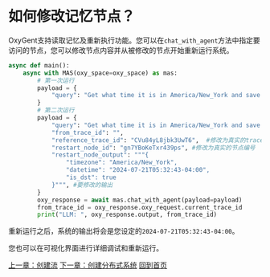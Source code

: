 # 如何修改记忆节点？

OxyGent支持读取记忆及重新执行功能。您可以在`chat_with_agent`方法中指定要访问的节点，您可以修改节点内容并从被修改的节点开始重新运行系统。

```python
async def main():
    async with MAS(oxy_space=oxy_space) as mas:
        # 第一次运行
        payload = {
            "query": "Get what time it is in America/New_York and save in `log.txt` under `./local_file`",
        }
        # 第二次运行
        payload = {
            "query": "Get what time it is in America/New_York and save in `log.txt` under `./local_file`",  
            "from_trace_id": "",
            "reference_trace_id": "CVu84yL8jbk3UwT6",  #修改为真实的trace编号
            "restart_node_id": "gn7YBoKeTxr439ps", #修改为真实的节点编号
            "restart_node_output": """{ 
                "timezone": "America/New_York",
                "datetime": "2024-07-21T05:32:43-04:00",
                "is_dst": true
            }""", #要修改的输出
        }
        oxy_response = await mas.chat_with_agent(payload=payload)
        from_trace_id = oxy_response.oxy_request.current_trace_id
        print("LLM: ", oxy_response.output, from_trace_id)
```

重新运行之后，系统的输出将会是您设定的`2024-07-21T05:32:43-04:00`。

您也可以在可视化界面进行详细调试和重新运行。

[上一章：创建流](./9_2_preset_flow.md)
[下一章：创建分布式系统](./11_dstributed.md)
[回到首页](./readme.md)